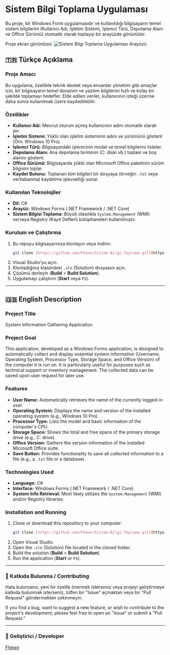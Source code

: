 # Sistem Bilgi Toplama Uygulaması

Bu proje, bir Windows Form uygulamasıdır ve kullanıldığı bilgisayarın temel sistem bilgilerini (Kullanıcı Adı, İşletim Sistemi, İşlemci Türü, Depolama Alanı ve Office Sürümü) otomatik olarak toplayıp bir arayüzde görüntüler.

Proje ekran görüntüsü:
![Sistem Bilgi Toplama Uygulaması Arayüzü](image_16db5b.png)

## 🇹🇷 Türkçe Açıklama

### Proje Amacı
Bu uygulama, özellikle teknik destek veya envanter yönetimi gibi amaçlar için, bir bilgisayarın temel donanım ve yazılım bilgilerini hızlı ve kolay bir şekilde toplamayı hedefler. Elde edilen veriler, kullanıcının isteği üzerine daha sonra kullanılmak üzere kaydedilebilir.

### Özellikler

* **Kullanıcı Adı:** Mevcut oturum açmış kullanıcının adını otomatik olarak alır.
* **İşletim Sistemi:** Yüklü olan işletim sisteminin adını ve sürümünü gösterir (Örn: Windows 10 Pro).
* **İşlemci Türü:** Bilgisayardaki işlemcinin model ve temel bilgilerini listeler.
* **Depolama Alanı:** Ana depolama biriminin (C: diski vb.) toplam ve boş alanını gösterir.
* **Office Sürümü:** Bilgisayarda yüklü olan Microsoft Office paketinin sürüm bilgisini toplar.
* **Kaydet Butonu:** Toplanan tüm bilgileri bir dosyaya (örneğin `.txt` veya veritabanına) kaydetme işlevselliği sunar.

### Kullanılan Teknolojiler
* **Dil:** C#
* **Arayüz:** Windows Forms (.NET Framework / .NET Core)
* **Sistem Bilgisi Toplama:** Büyük olasılıkla `System.Management` (WMI) ve/veya Registry (Kayıt Defteri) kütüphaneleri kullanılmıştır.

### Kurulum ve Çalıştırma
1.  Bu repoyu bilgisayarınıza klonlayın veya indirin:
    ```bash
    git clone [https://github.com/Fhewn/Sistem-Bilgi-Toplama.git](https://github.com/Fhewn/Sistem-Bilgi-Toplama.git)
    ```
2.  Visual Studio'yu açın.
3.  Klonladığınız klasördeki `.sln` (Solution) dosyasını açın.
4.  Çözümü derleyin (**Build** > **Build Solution**).
5.  Uygulamayı çalıştırın (**Start** veya `F5`).

---

## 🇬🇧 English Description

### Project Title
System Information Gathering Application

### Project Goal
This application, developed as a Windows Forms application, is designed to automatically collect and display essential system information (Username, Operating System, Processor Type, Storage Space, and Office Version) of the computer it is run on. It is particularly useful for purposes such as technical support or inventory management. The collected data can be saved upon user request for later use.

### Features

* **User Name:** Automatically retrieves the name of the currently logged-in user.
* **Operating System:** Displays the name and version of the installed operating system (e.g., Windows 10 Pro).
* **Processor Type:** Lists the model and basic information of the computer's CPU.
* **Storage Space:** Shows the total and free space of the primary storage drive (e.g., C: drive).
* **Office Version:** Gathers the version information of the installed Microsoft Office suite.
* **Save Button:** Provides functionality to save all collected information to a file (e.g., a `.txt` file or a database).

### Technologies Used
* **Language:** C#
* **Interface:** Windows Forms (.NET Framework / .NET Core)
* **System Info Retrieval:** Most likely utilizes the `System.Management` (WMI) and/or Registry libraries.

### Installation and Running
1.  Clone or download this repository to your computer:
    ```bash
    git clone [https://github.com/Fhewn/Sistem-Bilgi-Toplama.git](https://github.com/Fhewn/Sistem-Bilgi-Toplama.git)
    ```
2.  Open Visual Studio.
3.  Open the `.sln` (Solution) file located in the cloned folder.
4.  Build the solution (**Build** > **Build Solution**).
5.  Run the application (**Start** or `F5`).

***

### 🤝 Katkıda Bulunma / Contributing
Hata bulursanız, yeni bir özellik önermek isterseniz veya projeyi geliştirmeye katkıda bulunmak isterseniz, lütfen bir "Issue" açmaktan veya bir "Pull Request" göndermekten çekinmeyin.

If you find a bug, want to suggest a new feature, or wish to contribute to the project's development, please feel free to open an "Issue" or submit a "Pull Request."

***

### 👤 Geliştirici / Developer
[Fhewn](https://github.com/Fhewn)
